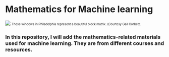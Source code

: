 # Mathematics for Machine learning
![](https://ocw.mit.edu/courses/18-06-linear-algebra-spring-2010/862a5bbedf159572528b0f0766d1e611_18-06s10.jpg)
<sub><sup>These windows in Philadelphia represent a beautiful block matrix. (Courtesy Gail Corbett.<sub><sup>


### In this repository, I will add the mathematics-related materials used for machine learning. They are from different courses and resources. 
